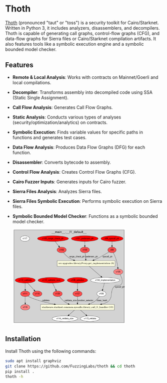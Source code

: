 # Thoth

[Thoth](https://github.com/FuzzingLabs/thoth) (pronounced "taut" or "toss") is a security toolkit for Cairo/Starknet. Written in Python 3, it includes analyzers, disassemblers, and decompilers. Thoth is capable of generating call graphs, control-flow graphs (CFG), and data-flow graphs for Sierra files or Cairo/Starknet compilation artifacts. It also features tools like a symbolic execution engine and a symbolic bounded model checker.

## Features

- **Remote & Local Analysis**: Works with contracts on Mainnet/Goerli and local compilations.
- **Decompiler**: Transforms assembly into decompiled code using SSA (Static Single Assignment).
- **Call Flow Analysis**: Generates Call Flow Graphs.
- **Static Analysis**: Conducts various types of analyses (security/optimization/analytics) on contracts.
- **Symbolic Execution**: Finds variable values for specific paths in functions and generates test cases.
- **Data Flow Analysis**: Produces Data Flow Graphs (DFG) for each function.
- **Disassembler**: Converts bytecode to assembly.
- **Control Flow Analysis**: Creates Control Flow Graphs (CFG).
- **Cairo Fuzzer Inputs**: Generates inputs for Cairo fuzzer.
- **Sierra Files Analysis**: Analyzes Sierra files.
- **Sierra Files Symbolic Execution**: Performs symbolic execution on Sierra files.
- **Symbolic Bounded Model Checker**: Functions as a symbolic bounded model checker.

  <img alt="thoth" src="img/ch02-thoth.png" class="center" style="width: 75%;" />

## Installation

Install Thoth using the following commands:

```bash
sudo apt install graphviz
git clone https://github.com/FuzzingLabs/thoth && cd thoth
pip install .
thoth -h
```

